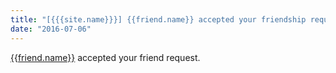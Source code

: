```yaml
---
title: "[{{{site.name}}}] {{friend.name}} accepted your friendship request"
date: "2016-07-06"
---
```


[{{friend.name}}]({{{friendship.url}}}) accepted your friend request.
